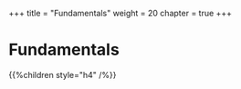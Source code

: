 +++
title = "Fundamentals"
weight = 20
chapter = true
+++

# Fundamentals

{{%children style="h4" /%}}
